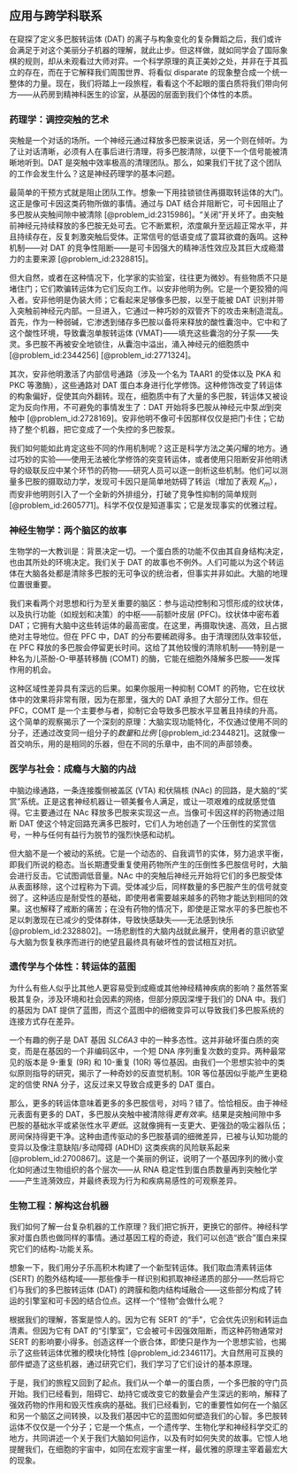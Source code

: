 ## 应用与跨学科联系

在窥探了定义多巴胺转运体 (DAT) 的离子与构象变化的复杂舞蹈之后，我们或许会满足于对这个美丽分子机器的理解，就此止步。但这样做，就如同学会了国际象棋的规则，却从未观看过大师对弈。一个科学原理的真正美妙之处，并非在于其孤立的存在，而在于它解释我们周围世界、将看似 disparate 的现象整合成一个统一整体的力量。现在，我们将踏上一段旅程，看看这个不起眼的蛋白质将我们带向何方——从药房到精神科医生的诊室，从基因的层面到我们个体性的本质。

### 药理学：调控突触的艺术

突触是一个对话的场所。一个神经元通过释放多巴胺来说话，另一个则在倾听。为了让对话清晰，必须有人在事后进行清理，将多巴胺清除，以便下一个信号能被清晰地听到。DAT 是突触中效率极高的清理团队。那么，如果我们干扰了这个团队的工作会发生什么？这是神经药理学的基本问题。

最简单的干预方式就是阻止团队工作。想象一下用挂锁锁住再摄取转运体的大门。这正是像可卡因这类药物所做的事情。通过与 DAT 结合并阻断它，可卡因阻止了多巴胺从突触间隙中被清除 [@problem_id:2315986]。“关闭”开关坏了。由突触前神经元持续释放的多巴胺无处可去。它不断累积，浓度飙升至远超正常水平，并且持续存在，反复刺激突触后受体。正常信号的低语变成了震耳欲聋的轰鸣。这种机制——对 DAT 的竞争性阻断——是可卡因强大的精神活性效应及其巨大成瘾潜力的主要来源 [@problem_id:2328815]。

但大自然，或者在这种情况下，化学家的实验室，往往更为微妙。有些物质不只是堵住门；它们欺骗转运体为它们反向工作。以安非他明为例。它是一个更狡猾的闯入者。安非他明是伪装大师；它看起来足够像多巴胺，以至于能被 DAT 识别并带入突触前神经元内部。一旦进入，它通过一种巧妙的双管齐下的攻击来制造混乱。首先，作为一种弱碱，它渗透到储存多巴胺以备将来释放的酸性囊泡中。它中和了这个酸性环境，导致囊泡单胺转运体 (VMAT)——填充这些囊泡的分子泵——失灵。多巴胺不再被安全地锁住，从囊泡中溢出，涌入神经元的细胞质中 [@problem_id:2344256] [@problem_id:2771324]。

其次，安非他明激活了内部信号通路（涉及一个名为 TAAR1 的受体以及 PKA 和 PKC 等激酶），这些通路对 DAT 蛋白本身进行化学修饰。这种修饰改变了转运体的构象偏好，促使其向外翻转。现在，细胞质中有了大量的多巴胺，转运体又被设定为反向作用，不可避免的事情发生了：DAT 开始将多巴胺从神经元中泵*出*到突触中 [@problem_id:2728169]。安非他明不像可卡因那样仅仅是把门卡住；它劫持了整个机器，把它变成了一个失控的多巴胺泵。

我们如何能如此肯定这些不同的作用机制呢？这正是科学方法之美闪耀的地方。通过巧妙的实验——使用无法被化学修饰的突变转运体，或者使用只阻断安非他明诱导的级联反应中某个环节的药物——研究人员可以逐一剖析这些机制。他们可以测量多巴胺的摄取动力学，发现可卡因只是简单地妨碍了转运（增加了表观 $K_m$），而安非他明则引入了一个全新的外排组分，打破了竞争性抑制的简单规则 [@problem_id:2605771]。科学不仅仅是知道事实；它是发现事实的优雅过程。

### 神经生物学：两个脑区的故事

生物学的一大教训是：背景决定一切。一个蛋白质的功能不仅由其自身结构决定，也由其所处的环境决定。我们关于 DAT 的故事也不例外。人们可能以为这个转运体在大脑各处都是清除多巴胺的无可争议的统治者，但事实并非如此。大脑的地理位置很重要。

我们来看两个对思想和行为至关重要的脑区：参与运动控制和习惯形成的纹状体，以及执行功能（如规划和决策）的中枢——前额叶皮层 (PFC)。纹状体中密布着 DAT；它拥有大脑中这些转运体的最高密度。在这里，再摄取快速、高效，且占据绝对主导地位。但在 PFC 中，DAT 的分布要稀疏得多。由于清理团队效率较低，在 PFC 释放的多巴胺会停留更长时间。这给了其他较慢的清除机制——特别是一种名为儿茶酚-O-甲基转移酶 (COMT) 的酶，它能在细胞外降解多巴胺——发挥作用的机会。

这种区域性差异具有深远的后果。如果你服用一种抑制 COMT 的药物，它在纹状体中的效果将非常有限，因为在那里，强大的 DAT 承担了大部分工作。但在 PFC，COMT 是一个主要参与者，抑制它会导致多巴胺水平显著且持续的升高。这个简单的观察揭示了一个深刻的原理：大脑实现功能特化，不仅通过使用不同的分子，还通过改变同一组分子的*数量*和*比例* [@problem_id:2344821]。这就像一首交响乐，用的是相同的乐器，但在不同的乐章中，由不同的声部领奏。

### 医学与社会：成瘾与大脑的内战

中脑边缘通路，一条连接腹侧被盖区 (VTA) 和伏隔核 (NAc) 的回路，是大脑的“奖赏”系统。正是这套神经机器让一顿美餐令人满足，或让一项艰难的成就感觉值得。它主要通过在 NAc 释放多巴胺来实现这一点。当像可卡因这样的药物通过阻断 DAT 使这个特定回路充满多巴胺时，它们人为地创造了一个压倒性的奖赏信号，一种与任何有益行为脱节的强烈快感和动机。

但大脑不是一个被动的系统。它是一个动态的、自我调节的实体，努力追求平衡，即我们所说的稳态。当长期遭受重复使用药物所产生的压倒性多巴胺信号时，大脑会进行反击。它试图调低音量。NAc 中的突触后神经元开始将它们的多巴胺受体从表面移除，这个过程称为下调。受体减少后，同样数量的多巴胺产生的信号就变弱了。这种适应是耐受性的基础，即使用者需要越来越多的药物才能达到相同的效果。这也解释了戒断的痛苦；在没有药物的情况下，即使是正常水平的多巴胺也不足以刺激现在已减少的受体群体，导致快感缺失——无法感到快乐 [@problem_id:2328802]。一场悲剧性的大脑内战就此展开，使用者的意识欲望与大脑为恢复秩序而进行的绝望且最终具有破坏性的尝试相互对抗。

### 遗传学与个体性：转运体的蓝图

为什么有些人似乎比其他人更容易受到成瘾或其他神经精神疾病的影响？虽然答案极其复杂，涉及环境和社会因素的网络，但部分原因深埋于我们的 DNA 中。我们的基因为 DAT 提供了蓝图，而这个蓝图中的细微变异可以导致我们多巴胺系统的连接方式存在差异。

一个有趣的例子是 DAT 基因 *SLC6A3* 中的一种多态性。这并非破坏蛋白质的突变，而是在基因的一个非编码区中，一个短 DNA 序列重复次数的变异。两种最常见的版本是 9-重复 (9R) 和 10-重复 (10R) 等位基因。由我们一个思想实验中的类似原则指导的研究，揭示了一种奇妙的反直觉机制。10R 等位基因似乎能产生更稳定的信使 RNA 分子，这反过来又导致合成更多的 DAT 蛋白。

那么，更多的转运体意味着更多的多巴胺信号，对吗？错了。恰恰相反。由于神经元表面有更多的 DAT，多巴胺从突触中被清除得*更有效率*。结果是突触间隙中多巴胺的基础水平或紧张性水平*更低*。这就像拥有一支更大、更强劲的吸尘器队伍；房间保持得更干净。这种由遗传驱动的多巴胺基调的细微差异，已被与认知功能的变异以及像注意缺陷/多动障碍 (ADHD) 这类疾病的风险联系起来 [@problem_id:2700867]。这是一个美丽的例证，说明了一个基因序列的微小变化如何通过生物组织的各个层次——从 RNA 稳定性到蛋白质数量再到突触化学——产生涟漪效应，并最终表现为行为和疾病易感性的可观察差异。

### 生物工程：解构这台机器

我们如何了解一台复杂机器的工作原理？我们把它拆开，更换它的部件。神经科学家对蛋白质也做同样的事情。通过基因工程的奇迹，我们可以创造“嵌合”蛋白来探究它们的结构-功能关系。

想象一下，我们用分子乐高积木构建了一个新型转运体。我们取血清素转运体 (SERT) 的胞外结构域——那些像手一样识别和抓取神经递质的部分——然后将它们与我们的多巴胺转运体 (DAT) 的跨膜和胞内结构域融合——这些部分构成了转运的引擎室和可卡因的结合位点。这样一个“怪物”会做什么呢？

根据我们的理解，答案是惊人的。因为它有 SERT 的“手”，它会优先识别和转运血清素。但因为它有 DAT 的“引擎室”，它会被可卡因强效阻断，而这种药物通常对 SERT 的影响要小得多。创造这样一个嵌合体，即使只是作为一个思想实验，也揭示了这些转运体优雅的模块化特性 [@problem_id:2346117]。大自然用可互换的部件塑造了这些机器，通过研究它们，我们学习了它们设计的基本原理。

于是，我们的旅程又回到了起点。我们从一个单一的蛋白质，一个多巴胺的守门员开始。我们已经看到，阻碍它、劫持它或改变它的数量会产生深远的影响，解释了强效药物的作用和毁灭性疾病的基础。我们已经看到，它的重要性如何在一个脑区和另一个脑区之间转换，以及我们基因中它的蓝图如何塑造我们的心智。多巴胺转运体不仅仅是一个分子；它是一个焦点，一个遗传学、生物化学和神经科学交汇的地方，共同讲述一个关于我们大脑如何运作，以及有时如何失灵的故事。它惊人地提醒我们，在细胞的宇宙中，如同在宏观宇宙里一样，最优雅的原理主宰着最宏大的现象。